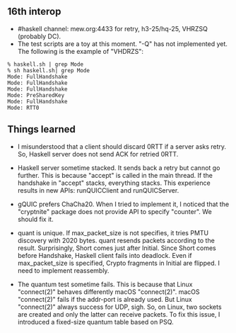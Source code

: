 ## 16th interop

- #haskell channel: mew.org:4433 for retry, h3-25/hq-25, VHRZSQ (probably DC).
- The test scripts are a toy at this moment. "-Q" has not implemented yet.
  The following is the example of "VHDRZS":

```
% haskell.sh | grep Mode
% sh haskell.sh| grep Mode
Mode: FullHandshake
Mode: FullHandshake
Mode: FullHandshake
Mode: PreSharedKey
Mode: FullHandshake
Mode: RTT0
```

## Things learned

- I misunderstood that a client should discard 0RTT if a server asks
  retry. So, Haskell server does not send ACK for retried 0RTT.

- Haskell server sometime stacked. It sends back a retry but cannot go
  further. This is because "accept" is called in the main thread. If
  the handshake in "accept" stacks, everything stacks. This experience
  results in new APIs: runQUICClient and runQUICServer.

- gQUIC prefers ChaCha20. When I tried to implement it, I noticed that
  the "cryptnite" package does not provide API to specify
  "counter". We should fix it.

- quant is unique. If max_packet_size is not specifies, it tries PMTU
  discovery with 2020 bytes. quant resends packets according to the
  result. Surprisingly, Short comes just after Initial. Since Short
  comes before Handshake, Haskell client fails into deadlock. Even if
  max_packet_size is specified, Crypto fragments in Initial are
  flipped. I need to implement reassembly.

- The quantum test sometime fails. This is because that Linux
  "connect(2)" behaves differently macOS "connect(2)". macOS
  "connect(2)" fails if the addr-port is already used. But Linux
  "connect(2)" always success for UDP, sigh. So, on Linux, two sockets
  are created and only the latter can receive packets. To fix this
  issue, I introduced a fixed-size quantum table based on PSQ.
